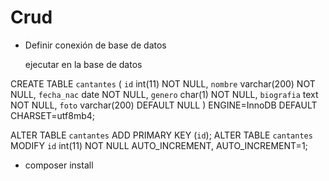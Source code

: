 # Crud

- Definir conexión de base de datos
  
  ejecutar en la base de datos
  
CREATE TABLE `cantantes` (
  `id` int(11) NOT NULL,
  `nombre` varchar(200) NOT NULL,
  `fecha_nac` date NOT NULL,
  `genero` char(1) NOT NULL,
  `biografia` text NOT NULL,
  `foto` varchar(200) DEFAULT NULL
) ENGINE=InnoDB DEFAULT CHARSET=utf8mb4;

ALTER TABLE `cantantes` ADD PRIMARY KEY (`id`);
ALTER TABLE `cantantes` MODIFY `id` int(11) NOT NULL AUTO_INCREMENT, AUTO_INCREMENT=1;

  
  
- composer install
